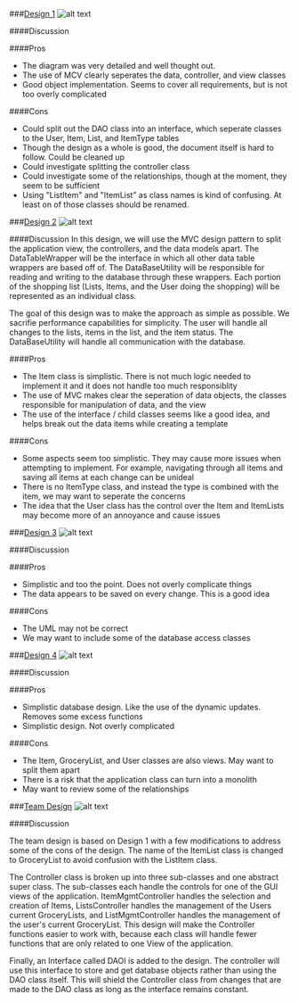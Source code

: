 ###[Design 1](https://github.gatech.edu/gt-omscs-se-2016fall/6300Fall16Team47/blob/master/Design-Individual/dbansch3/design.pdf)
![alt text](https://github.gatech.edu/gt-omscs-se-2016fall/6300Fall16Team47/blob/master/Images/daniel.png "Design 1")

####Discussion

####Pros
- The diagram was very detailed and well thought out.
- The use of MCV clearly seperates the data, controller, and view classes
- Good object implementation. Seems to cover all requirements, but is not too overly complicated

####Cons
- Could split out the DAO class into an interface, which seperate classes to the User, Item, List, and ItemType tables
- Though the design as a whole is good, the document itself is hard to follow. Could be cleaned up
- Could investigate splitting the controller class
- Could investigate some of the relationships, though at the moment, they seem to be sufficient
- Using "ListItem" and "ItemList" as class names is kind of confusing.  At least on of those classes should be renamed.

###[Design 2](https://github.gatech.edu/gt-omscs-se-2016fall/6300Fall16Team47/blob/master/Design-Individual/jbuoni3/design.pdf)
![alt text](https://github.gatech.edu/gt-omscs-se-2016fall/6300Fall16Team47/blob/master/Images/jason.png "Design 2")

####Discussion
In this design, we will use the MVC design pattern to split the application view, the controllers, and the data models apart.
The DataTableWrapper will be the interface in which all other data table wrappers are based off of. The DataBaseUtility will
be responsible for reading and writing to the database through these wrappers. Each portion of the shopping list (Lists, Items,
and the User doing the shopping) will be represented as an individual class.

The goal of this design was to make the approach as simple as possible. We sacrifie performance capabilities for simplicity.
The user will handle all changes to the lists, items in the list, and the item status. The DataBaseUtility will handle all
communication with the database.

####Pros
- The Item class is simplistic. There is not much logic needed to implement it and it does not handle too much responsiblity
- The use of MVC makes clear the seperation of data objects, the classes responsible for manipulation of data, and the view
- The use of the interface / child classes seems like a good idea, and helps break out the data items while creating a template

####Cons
- Some aspects seem too simplistic. They may cause more issues when attempting to implement. For example, navigating through
all items and saving all items at each change can be unideal
- There is no ItemType class, and instead the type is combined with the item, we may want to seperate the concerns
- The idea that the User class has the control over the Item and ItemLists may become more of an annoyance and cause issues

###[Design 3](https://github.gatech.edu/gt-omscs-se-2016fall/6300Fall16Team47/blob/master/Design-Individual/tlvh3/design.pdf)
![alt text](https://github.gatech.edu/gt-omscs-se-2016fall/6300Fall16Team47/blob/master/Images/thomas.png "Design 3")

####Discussion

####Pros
- Simplistic and too the point. Does not overly complicate things
- The data appears to be saved on every change. This is a good idea

####Cons
- The UML may not be correct
- We may want to include some of the database access classes

###[Design 4](https://github.gatech.edu/gt-omscs-se-2016fall/6300Fall16Team47/blob/master/Design-Individual/zmyrick3/design.pdf)
![alt text](https://github.gatech.edu/gt-omscs-se-2016fall/6300Fall16Team47/blob/master/Images/zach.png "Design 4")

####Discussion

####Pros
- Simplistic database design. Like the use of the dynamic updates. Removes some excess functions
- Simplistic design. Not overly complicated

####Cons
- The Item, GroceryList, and User classes are also views. May want to split them apart
- There is a risk that the application class can turn into a monolith
- May want to review some of the relationships

###[Team Design](https://github.gatech.edu/gt-omscs-se-2016fall/6300Fall16Team47/blob/master/Design-Individual/dbansch3/design.pdf)
![alt text](https://github.gatech.edu/gt-omscs-se-2016fall/6300Fall16Team47/blob/master/Images/team.png "Team Design")

####Discussion

The team design is based on Design 1 with a few modifications to address some of the cons of the design.  The name of the ItemList class is changed to GroceryList to avoid confusion with the ListItem class.  

The Controller class is broken up into three sub-classes and one abstract super class.  The sub-classes each handle the controls for one of the GUI views of the application.  ItemMgmtController handles the selection and creation of Items, ListsController handles the management of the Users current GroceryLists, and ListMgmtController handles the management of the user's current GroceryList.  This design will make the Controller functions easier to work with, because each class will handle fewer functions that are only related to one View of the application.

Finally, an Interface called DAOI is added to the design.  The controller will use this interface to store and get database objects rather than using the DAO class itself.  This will shield the Controller class from changes that are made to the DAO class as long as the interface remains constant.
